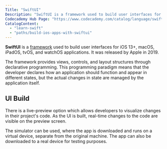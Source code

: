 ```yaml
---
Title: "SwiftUI"
Description: "SwiftUI is a framework used to build user interfaces for applications within the Apple ecosystem."
Codecademy Hub Page: "https://www.codecademy.com/catalog/language/swift"
CatalogContent:
  - "learn-swift"
  - "paths/build-ios-apps-with-swiftui"
---
```


**SwiftUI** is a [framework](https://www.codecademy.com/resources/docs/general/framework) used to build user interfaces for iOS 13+, macOS, iPadOS, tvOS, and watchOS applications. It was released by Apple in 2019.

The framework provides views, controls, and layout structures through declarative programming. This programming paradigm means that the developer declares how an application should function and appear in different states, but the actual changes in state are managed by the application itself.

## UI Build

There is a live-preview option which allows developers to visualize changes in their project's code. As the UI is built, real-time changes to the code are visible on the preview screen.

The simulator can be used, where the app is downloaded and runs on a virtual device, separate from the original machine. The app can also be downloaded to a real device for testing purposes.
